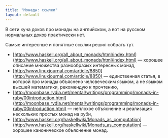 ```yaml
---
title: "Монады: ссылки"
layout: default 
---
```

В сети куча доков про монады на английском, а вот на русском нормальных доков практически нет.

Самые интересные и понятные ссылки решил собрать тут.

  - [http://www.haskell.org/all_about_monads/html/index.html](http://www.haskell.org/all_about_monads/html/index.html) — хорошее описание множества разнообразых интересных монад,
  - [http://www.linuxjournal.com/article/8850](http://www.linuxjournal.com/article/8850) — единственная статья, в которой про монады объяснено человеческим языком, а не языком высшей математики, рекомендую к прочтению,
  - [http://moonbase.rydia.net/mental/writings/programming/monads-in-ruby/00introduction.html](http://moonbase.rydia.net/mental/writings/programming/monads-in-ruby/00introduction.html) — неплохое объяснение и реализация нескольких простых монад на руби,
  - [http://www.haskell.org/haskellwiki/Monads_as_computation](http://www.haskell.org/haskellwiki/Monads_as_computation) — хорошее каноническое объяснение монад.
